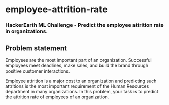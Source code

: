 # employee-attrition-rate
### HackerEarth ML Challenge - Predict the employee attrition rate in organizations.


## Problem statement
Employees are the most important part of an organization. Successful employees meet deadlines, make sales, and build the brand through positive customer interactions.

Employee attrition is a major cost to an organization and predicting such attritions is the most important requirement of the Human Resources department in many organizations. In this problem, your task is to predict the attrition rate of employees of an organization. 

